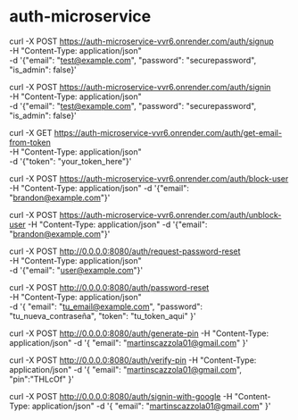# auth-microservice

curl -X POST https://auth-microservice-vvr6.onrender.com/auth/signup \
-H "Content-Type: application/json" \
-d '{"email": "test@example.com", "password": "securepassword", "is_admin": false}'

curl -X POST https://auth-microservice-vvr6.onrender.com/auth/signin \
-H "Content-Type: application/json" \
-d '{"email": "test@example.com", "password": "securepassword", "is_admin": false}'

curl -X GET https://auth-microservice-vvr6.onrender.com/auth/get-email-from-token \
-H "Content-Type: application/json" \
-d '{"token": "your_token_here"}'

curl -X POST https://auth-microservice-vvr6.onrender.com/auth/block-user -H "Content-Type: application/json" -d '{"email": "brandon@example.com"}'

curl -X POST https://auth-microservice-vvr6.onrender.com/auth/unblock-user -H "Content-Type: application/json" -d '{"email": "brandon@example.com"}'

curl -X POST http://0.0.0.0:8080/auth/request-password-reset \
-H "Content-Type: application/json" \
-d '{"email": "user@example.com"}'

curl -X POST http://0.0.0.0:8080/auth/password-reset \
-H "Content-Type: application/json" \
-d '{
    "email": "tu_email@example.com",
    "password": "tu_nueva_contraseña",
    "token": "tu_token_aqui"
}'

curl -X POST http://0.0.0.0:8080/auth/generate-pin -H "Content-Type: application/json" -d '{
    "email": "martinscazzola01@gmail.com"
}'

curl -X POST http://0.0.0.0:8080/auth/verify-pin -H "Content-Type: application/json" -d '{
    "email": "martinscazzola01@gmail.com", "pin":"THLcOf"
}'

curl -X POST http://0.0.0.0:8080/auth/signin-with-google -H "Content-Type: application/json" -d '{
    "email": "martinscazzola01@gmail.com"
}'


